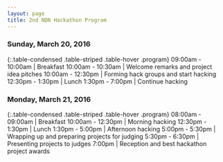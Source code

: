 ```yaml
---
layout: page
title: 2nd NDN Hackathon Program
---
```


### Sunday, March 20, 2016

{:.table-condensed .table-striped .table-hover .program}
09:00am - 10:00am | Breakfast
10:00am - 10:30am | Welcome remarks and project idea pitches
10:00am - 12:30pm | Forming hack groups and start hacking
12:30pm - 1:30pm | Lunch
1:30pm - 7:00pm | Continue hacking

<!-- Dinner -->

### Monday, March 21, 2016

{:.table-condensed .table-striped .table-hover .program}
08:00am - 09:00am | Breakfast
10:00am - 12:30pm | Morning hacking
12:30pm - 1:30pm | Lunch
1:30pm - 5:00pm | Afternoon hacking
5:00pm - 5:30pm | Wrapping up and preparing projects for judging
5:30pm - 6:30pm | Presenting projects to judges
7:00pm | Reception and best hackathon project awards

